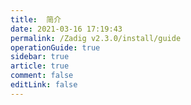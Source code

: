 ```yaml
---
title:  简介
date: 2021-03-16 17:19:43
permalink: /Zadig v2.3.0/install/guide
operationGuide: true
sidebar: true
article: true
comment: false
editLink: false
---
```



